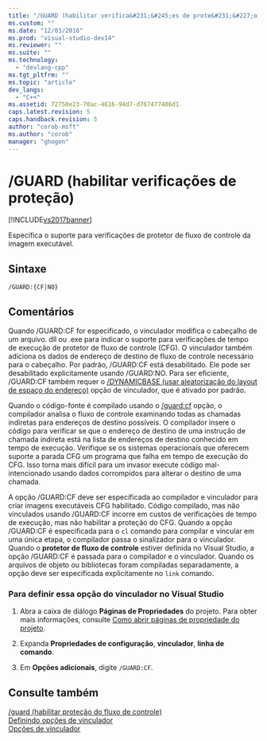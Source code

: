 ```yaml
---
title: "/GUARD (habilitar verifica&#231;&#245;es de prote&#231;&#227;o) | Microsoft Docs"
ms.custom: ""
ms.date: "12/03/2016"
ms.prod: "visual-studio-dev14"
ms.reviewer: ""
ms.suite: ""
ms.technology: 
  - "devlang-cpp"
ms.tgt_pltfrm: ""
ms.topic: "article"
dev_langs: 
  - "C++"
ms.assetid: 72758e23-70ac-4616-94d7-d767477406d1
caps.latest.revision: 5
caps.handback.revision: 5
author: "corob-msft"
ms.author: "corob"
manager: "ghogen"
---
```

# /GUARD (habilitar verifica&#231;&#245;es de prote&#231;&#227;o)
[!INCLUDE[vs2017banner](../../assembler/inline/includes/vs2017banner.md)]

Especifica o suporte para verificações de protetor de fluxo de controle da imagem executável.  
  
## Sintaxe  
  
```  
/GUARD:{CF|NO}  
```  
  
## Comentários  
 Quando \/GUARD:CF for especificado, o vinculador modifica o cabeçalho de um arquivo. dll ou .exe para indicar o suporte para verificações de tempo de execução de protetor de fluxo de controle \(CFG\).  O vinculador também adiciona os dados de endereço de destino de fluxo de controle necessário para o cabeçalho.  Por padrão, \/GUARD:CF está desabilitado.  Ele pode ser desabilitado explicitamente usando \/GUARD:NO.  Para ser eficiente, \/GUARD:CF também requer o [\/DYNAMICBASE \(usar aleatorização do layout de espaço do endereço\)](../../build/reference/dynamicbase-use-address-space-layout-randomization.md) opção de vinculador, que é ativado por padrão.  
  
 Quando o código\-fonte é compilado usando o [\/guard:cf](../../build/reference/guard-enable-control-flow-guard.md) opção, o compilador analisa o fluxo de controle examinando todas as chamadas indiretas para endereços de destino possíveis.  O compilador insere o código para verificar se que o endereço de destino de uma instrução de chamada indireta está na lista de endereços de destino conhecido em tempo de execução.  Verifique se os sistemas operacionais que oferecem suporte a parada CFG um programa que falha em tempo de execução do CFG.  Isso torna mais difícil para um invasor execute código mal\-intencionado usando dados corrompidos para alterar o destino de uma chamada.  
  
 A opção \/GUARD:CF deve ser especificada ao compilador e vinculador para criar imagens executáveis CFG habilitado.  Código compilado, mas não vinculados usando \/GUARD:CF incorre em custos de verificações de tempo de execução, mas não habilitar a proteção do CFG.  Quando a opção \/GUARD:CF é especificada para o `cl` comando para compilar e vincular em uma única etapa, o compilador passa o sinalizador para o vinculador.  Quando o **protetor de fluxo de controle** estiver definida no Visual Studio, a opção \/GUARD:CF é passada para o compilador e o vinculador.  Quando os arquivos de objeto ou bibliotecas foram compiladas separadamente, a opção deve ser especificada explicitamente no `link` comando.  
  
### Para definir essa opção do vinculador no Visual Studio  
  
1.  Abra a caixa de diálogo **Páginas de Propriedades** do projeto.  Para obter mais informações, consulte [Como abrir páginas de propriedade do projeto](../../misc/how-to-open-project-property-pages.md).  
  
2.  Expanda **Propriedades de configuração**, **vinculador**, **linha de comando**.  
  
3.  Em **Opções adicionais**, digite `/GUARD:CF`.  
  
## Consulte também  
 [\/guard \(habilitar proteção do fluxo de controle\)](../../build/reference/guard-enable-control-flow-guard.md)   
 [Definindo opções de vinculador](../../build/reference/setting-linker-options.md)   
 [Opções de vinculador](../../build/reference/linker-options.md)